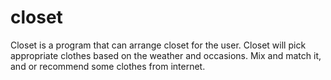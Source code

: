 # closet
Closet is a program that can arrange closet for the user. Closet will pick appropriate clothes based on the weather and occasions. Mix and match it, and or recommend some clothes from internet.
